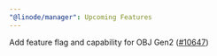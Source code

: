 ```yaml
---
"@linode/manager": Upcoming Features
---
```


Add feature flag and capability for OBJ Gen2 ([#10647](https://github.com/linode/manager/pull/10647))
